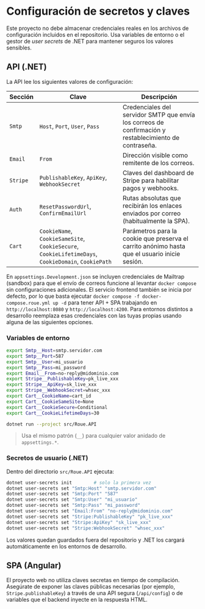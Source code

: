 # Configuración de secretos y claves

Este proyecto no debe almacenar credenciales reales en los archivos de configuración incluidos en el repositorio. Usa variables de entorno o el gestor de *user secrets* de .NET para mantener seguros los valores sensibles.

## API (.NET)

La API lee los siguientes valores de configuración:

| Sección | Clave | Descripción |
|---------|-------|-------------|
| `Smtp`  | `Host`, `Port`, `User`, `Pass` | Credenciales del servidor SMTP que envía los correos de confirmación y restablecimiento de contraseña. |
| `Email` | `From` | Dirección visible como remitente de los correos. |
| `Stripe` | `PublishableKey`, `ApiKey`, `WebhookSecret` | Claves del dashboard de Stripe para habilitar pagos y webhooks. |
| `Auth` | `ResetPasswordUrl`, `ConfirmEmailUrl` | Rutas absolutas que recibirán los enlaces enviados por correo (habitualmente la SPA). |
| `Cart` | `CookieName`, `CookieSameSite`, `CookieSecure`, `CookieLifetimeDays`, `CookieDomain`, `CookiePath` | Parámetros para la cookie que preserva el carrito anónimo hasta que el usuario inicie sesión. |

En `appsettings.Development.json` se incluyen credenciales de Mailtrap (sandbox) para que el envío de correos funcione al levantar `docker compose` sin configuraciones adicionales. El servicio frontend también se inicia por defecto, por lo que basta ejecutar `docker compose -f docker-compose.roue.yml up -d` para tener API + SPA trabajando en `http://localhost:8080` y `http://localhost:4200`. Para entornos distintos a desarrollo reemplaza esas credenciales con las tuyas propias usando alguna de las siguientes opciones.

### Variables de entorno

```bash
export Smtp__Host=smtp.servidor.com
export Smtp__Port=587
export Smtp__User=mi_usuario
export Smtp__Pass=mi_password
export Email__From=no-reply@midominio.com
export Stripe__PublishableKey=pk_live_xxx
export Stripe__ApiKey=sk_live_xxx
export Stripe__WebhookSecret=whsec_xxx
export Cart__CookieName=cart_id
export Cart__CookieSameSite=None
export Cart__CookieSecure=Conditional
export Cart__CookieLifetimeDays=30

dotnet run --project src/Roue.API
```

> Usa el mismo patrón (`__`) para cualquier valor anidado de `appsettings.*`.

### Secretos de usuario (.NET)

Dentro del directorio `src/Roue.API` ejecuta:

```bash
dotnet user-secrets init        # solo la primera vez
dotnet user-secrets set "Smtp:Host" "smtp.servidor.com"
dotnet user-secrets set "Smtp:Port" "587"
dotnet user-secrets set "Smtp:User" "mi_usuario"
dotnet user-secrets set "Smtp:Pass" "mi_password"
dotnet user-secrets set "Email:From" "no-reply@midominio.com"
dotnet user-secrets set "Stripe:PublishableKey" "pk_live_xxx"
dotnet user-secrets set "Stripe:ApiKey" "sk_live_xxx"
dotnet user-secrets set "Stripe:WebhookSecret" "whsec_xxx"
```

Los valores quedan guardados fuera del repositorio y .NET los cargará automáticamente en los entornos de desarrollo.

## SPA (Angular)

El proyecto web no utiliza claves secretas en tiempo de compilación. Asegúrate de exponer las claves públicas necesarias (por ejemplo, `Stripe.publishableKey`) a través de una API segura (`/api/config`) o de variables que el backend inyecte en la respuesta HTML.
